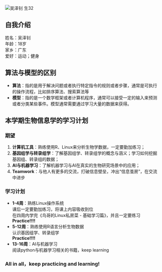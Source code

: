 ![吴泽钊 生32](https://github.dev/wuzz23/webpage_wzz/blob/main/bioinfo.jpg)
## **自我介绍**
姓名：吴泽钊  
年龄：18岁  
家乡：广东  
爱好：运动；健身  

## **算法与模型的区别**  
* **算法**：指的是用于解决问题或者执行特定指令的规则或者步骤，通常是可执行的操作流程，比如排序算法、搜索算法等  
* **模型**：指的是一个数学框架或者计算机程序，通常可以接受一定的输入来预测或者分类某些事件。模型通常需要通过学习大量的数据来获得。  

## **本学期生物信息学的学习计划**  
### **期望**  
1. **计算机工具**：熟练使用R、Linux来分析生物学数据，一定要勤加练习；  
2. **基因组学与转录组学**：了解基因组学、转录组学的概念与涵义；学习如何挖掘基因组、转录组的数据；  
3. **AI与机器学习**：了解机器学习与AI在真实的生物研究场景中的应用；   
4. **Teamwork**：与他人有更多的交流，打破信息壁垒，冲出“信息茧房”，在交流中进步

### **学习计划**  
* **1-4周**：熟练Linux操作系统  
    课后一定要勤加练习，将课上内容吸收到位  
    在四周内学完《鸟哥的Linux私房菜 - 基础学习篇》，并且一定要练习  
    **Practice!!!!**  
* **5-12周**：熟练使用R语言分析生物数据  
    认识基因组学、转录组学  
    **Practice!!!!**  
* **13-16周**：AI与机器学习  
    阅读python与机器学习相关的书籍，keep learning  
### **All in all，keep practicing and learning!**  
